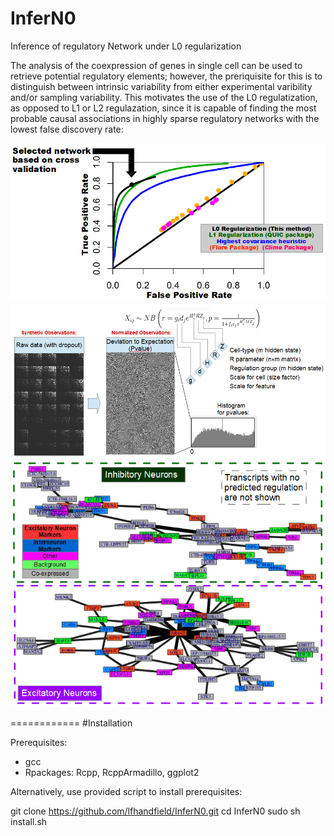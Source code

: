 # InferN0
Inference of regulatory Network under L0 regularization

The analysis of the coexpression of genes in single cell can be used to retrieve potential regulatory elements; however, the preriquisite for this is to distinguish between intrinsic variability from either experimental varibility and/or sampling variability. This motivates the use of the L0 regulatization, as opposed to L1 or L2 regulazation, since it is capable of finding the most probable causal associations in highly sparse regulatory networks with the lowest false discovery rate:

![](man/PrecisionRecallBenchmark.png)
![](man/SingleCellNormalization.png)
![](man/ExampleOutput.png)

============
#Installation

Prerequisites:
  - gcc
  - Rpackages: Rcpp, RcppArmadillo, ggplot2

Alternatively, use provided script to install prerequisites:

  git clone https://github.com/lfhandfield/InferN0.git
  cd InferN0
  sudo sh install.sh
